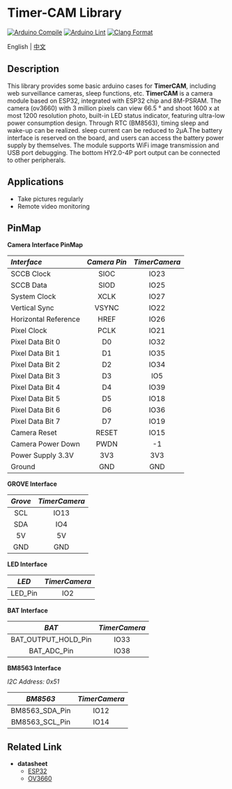 # Timer-CAM Library

[![Arduino Compile](https://github.com/m5stack/TimerCam-arduino/actions/workflows/arduino-action-timer_cam-compile.yml/badge.svg)](https://github.com/m5stack/TimerCam-arduino/actions/workflows/arduino-action-timer_cam-compile.yml)
[![Arduino Lint](https://github.com/m5stack/TimerCam-arduino/actions/workflows/Arduino-Lint-Check.yml/badge.svg)](https://github.com/m5stack/TimerCam-arduino/actions/workflows/Arduino-Lint-Check.yml)
[![Clang Format](https://github.com/m5stack/TimerCam-arduino/actions/workflows/clang-format-check.yml/badge.svg)](https://github.com/m5stack/TimerCam-arduino/actions/workflows/clang-format-check.yml)


English | [中文](README_cn.md)

## Description

This library provides some basic arduino cases for **TimerCAM**, including web surveillance cameras, sleep functions, etc. **TimerCAM**  is a camera module based on ESP32, integrated with ESP32 chip and 8M-PSRAM. The camera (ov3660) with 3 million pixels can view 66.5 ° and shoot 1600 x at most 1200 resolution photo, built-in LED status indicator, featuring ultra-low power consumption design. Through RTC (BM8563), timing sleep and wake-up can be realized. sleep current can be reduced to 2μA.The battery interface is reserved on the board, and users can access the battery power supply by themselves. The module supports WiFi image transmission and USB port debugging. The bottom HY2.0-4P port output can be connected to other peripherals.

## Applications

- Take pictures regularly
- Remote video monitoring

## PinMap

**Camera Interface PinMap**

| *Interface*          | *Camera Pin* | *TimerCamera* |
| :------------------- | :----------: | :-----------: |
| SCCB Clock           |     SIOC     |     IO23      |
| SCCB Data            |     SIOD     |     IO25      |
| System Clock         |     XCLK     |     IO27      |
| Vertical Sync        |    VSYNC     |     IO22      |
| Horizontal Reference |     HREF     |     IO26      |
| Pixel Clock          |     PCLK     |     IO21      |
| Pixel Data Bit 0     |      D0      |     IO32      |
| Pixel Data Bit 1     |      D1      |     IO35      |
| Pixel Data Bit 2     |      D2      |     IO34      |
| Pixel Data Bit 3     |      D3      |      IO5      |
| Pixel Data Bit 4     |      D4      |     IO39      |
| Pixel Data Bit 5     |      D5      |     IO18      |
| Pixel Data Bit 6     |      D6      |     IO36      |
| Pixel Data Bit 7     |      D7      |     IO19      |
| Camera Reset         |    RESET     |     IO15      |
| Camera Power Down    |     PWDN     |      -1       |
| Power Supply 3.3V    |     3V3      |      3V3      |
| Ground               |     GND      |      GND      |

**GROVE Interface**

| *Grove* | *TimerCamera* |
| :-----: | :-----------: |
|   SCL   |     IO13      |
|   SDA   |      IO4      |
|   5V    |      5V       |
|   GND   |      GND      |

**LED Interface**

|  *LED*  | *TimerCamera* |
| :-----: | :-----------: |
| LED_Pin |      IO2      |

**BAT Interface**

|        *BAT*        | *TimerCamera* |
| :-----------------: | :-----------: |
| BAT_OUTPUT_HOLD_Pin |     IO33      |
|     BAT_ADC_Pin     |     IO38      |

**BM8563 Interface**

*I2C Address: 0x51*

|    *BM8563*    | *TimerCamera* |
| :------------: | :-----------: |
| BM8563_SDA_Pin |     IO12      |
| BM8563_SCL_Pin |     IO14      |

## Related Link

- **datasheet** 
   - [ESP32](https://m5stack.oss-cn-shenzhen.aliyuncs.com/resource/docs/datasheet/core/esp32_datasheet_cn.pdf) 
   - [OV3660](https://m5stack.oss-cn-shenzhen.aliyuncs.com/resource/docs/datasheet/unit/OV3660_CSP3_DS_1.3_sida.pdf)
